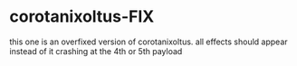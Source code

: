 # corotanixoltus-FIX
this one is an overfixed version of corotanixoltus. all effects should appear instead of it crashing at the 4th or 5th payload
